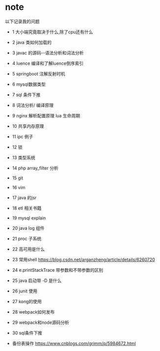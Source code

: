 # note
以下记录我的问题

- 1 大小端究竟取决于什么,除了cpu还有什么
- 2 java 类如何加载的
- 3 javac 的源码--语法分析和词法分析
- 4 luence 编译和了解luence倒序索引
- 5 springboot 注解反射时机
- 6 mysql数据类型
- 7 sql 条件下推
- 8 词法分析/ 编译原理
- 9 nginx 解析配置原理 lua 生命周期
- 10 共享内存原理
- 11 ipc 例子
- 12 锁
- 13 类型系统
- 14 php array_filter 分析
- 15 git
- 16 vim
- 17 java 的jsr
- 18 etl 相关书籍
- 19 mysql explain
- 20 java log 组件
- 21 proc 子系统
- 22 高可用是什么
- 23 常用shell
https://blog.csdn.net/arganzheng/article/details/6260720
- 24 e.printStackTrace 带参数和不带参数的区别
- 25 java 启动带 -D 是什么
- 26 junit 使用
- 27 kong的使用
- 28 webpack如何发布
- 29 webpack和node源码分析
- 30 sql条件下推



- 备份表操作 https://www.cnblogs.com/grimm/p/5984672.html

